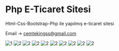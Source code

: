 # Php E-Ticaret Sitesi
Html-Css-Bootstrap-Php ile yapılmış e-ticaret sitesi

Email -> cemtekingss@gmail.com




![1](https://github.com/cemtekinn/phpeticaretwebsite/blob/main/1.jpg)
![2](https://github.com/cemtekinn/phpeticaretwebsite/blob/main/2.jpg)
![2](https://github.com/cemtekinn/phpeticaretwebsite/blob/main/3.jpg)
![2](https://github.com/cemtekinn/phpeticaretwebsite/blob/main/4.jpg)
![2](https://github.com/cemtekinn/phpeticaretwebsite/blob/main/ÖdemeEkranı.jpg)
![2](https://github.com/cemtekinn/phpeticaretwebsite/blob/main/a1.jpg)
![2](https://github.com/cemtekinn/phpeticaretwebsite/blob/main/a2.jpg)
![2](https://github.com/cemtekinn/phpeticaretwebsite/blob/main/a3.jpg)
![2](https://github.com/cemtekinn/phpeticaretwebsite/blob/main/a4.jpg)
![2](https://github.com/cemtekinn/phpeticaretwebsite/blob/main/a5.jpg)
